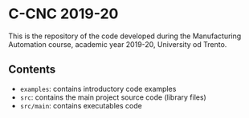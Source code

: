 # C-CNC 2019-20

This is the repository of the code developed during the Manufacturing Automation course, academic year 2019-20, University od Trento.

## Contents

* `examples`: contains introductory code examples
* `src`: contains the main project source code (library files)
*  `src/main`: contains executables code

